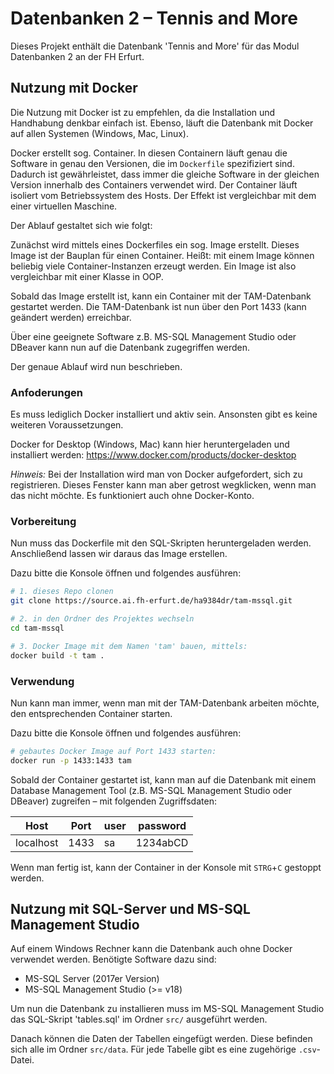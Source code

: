 # Datenbanken 2 – Tennis and More

Dieses Projekt enthält die Datenbank 'Tennis and More' für das Modul Datenbanken 2 an der FH Erfurt.

## Nutzung mit Docker

Die Nutzung mit Docker ist zu empfehlen, da die Installation und Handhabung denkbar einfach ist. Ebenso, läuft die Datenbank mit Docker auf allen Systemen (Windows, Mac, Linux).

Docker erstellt sog. Container. In diesen Containern läuft genau die Software in genau den Versionen, die im `Dockerfile` spezifiziert sind. Dadurch ist gewährleistet, dass immer die gleiche Software in der gleichen Version innerhalb des Containers verwendet wird. Der Container läuft isoliert vom Betriebssystem des Hosts. Der Effekt ist vergleichbar mit dem einer virtuellen Maschine.

Der Ablauf gestaltet sich wie folgt:

Zunächst wird mittels eines Dockerfiles ein sog. Image erstellt. Dieses Image ist der Bauplan für einen Container. Heißt: mit einem Image können beliebig viele Container-Instanzen erzeugt werden. Ein Image ist also vergleichbar mit einer Klasse in OOP.

Sobald das Image erstellt ist, kann ein Container mit der TAM-Datenbank gestartet werden. Die TAM-Datenbank ist nun über den Port 1433 (kann geändert werden) erreichbar.

Über eine geeignete Software z.B. MS-SQL Management Studio oder DBeaver kann nun auf die Datenbank zugegriffen werden.

Der genaue Ablauf wird nun beschrieben.

### Anfoderungen

Es muss lediglich Docker installiert und aktiv sein. Ansonsten gibt es keine weiteren Voraussetzungen.

Docker for Desktop (Windows, Mac) kann hier heruntergeladen und installiert werden:
https://www.docker.com/products/docker-desktop

*Hinweis:* Bei der Installation wird man von Docker aufgefordert, sich zu registrieren. Dieses Fenster kann man aber getrost wegklicken, wenn man das nicht möchte. Es funktioniert auch ohne Docker-Konto.

### Vorbereitung

Nun muss das Dockerfile mit den SQL-Skripten heruntergeladen werden. Anschließend lassen wir daraus das Image erstellen.

Dazu bitte die Konsole öffnen und folgendes ausführen:

```bash
# 1. dieses Repo clonen
git clone https://source.ai.fh-erfurt.de/ha9384dr/tam-mssql.git

# 2. in den Ordner des Projektes wechseln
cd tam-mssql

# 3. Docker Image mit dem Namen 'tam' bauen, mittels:
docker build -t tam .
```

### Verwendung

Nun kann man immer, wenn man mit der TAM-Datenbank arbeiten möchte, den entsprechenden Container starten.

Dazu bitte die Konsole öffnen und folgendes ausführen:

```bash
# gebautes Docker Image auf Port 1433 starten:
docker run -p 1433:1433 tam
```

Sobald der Container gestartet ist, kann man auf die Datenbank mit einem Database Management Tool (z.B. MS-SQL Management Studio oder DBeaver) zugreifen – mit folgenden Zugriffsdaten:

   Host   | Port | user | password
----------|------|------|----------
localhost | 1433 |  sa  | 1234abCD

Wenn man fertig ist, kann der Container in der Konsole mit `STRG`+`C` gestoppt werden.

## Nutzung mit SQL-Server und MS-SQL Management Studio

Auf einem Windows Rechner kann die Datenbank auch ohne Docker verwendet werden.
Benötigte Software dazu sind:

- MS-SQL Server (2017er Version)
- MS-SQL Management Studio (>= v18)

Um nun die Datenbank zu installieren muss im MS-SQL Management Studio das SQL-Skript 'tables.sql' im Ordner `src/` ausgeführt werden.

Danach können die Daten der Tabellen eingefügt werden. Diese befinden sich alle im Ordner `src/data`. Für jede Tabelle gibt es eine zugehörige `.csv`-Datei.
